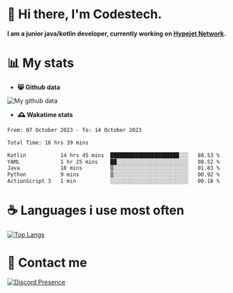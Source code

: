 # 👋 Hi there, I'm Codestech.
**I am a junior java/kotlin developer, currently working on [Hypejet Network](https://github.com/Hypejet).**

# 📊 My stats
- **😸 Github data**

![My github data](https://github-readme-stats.vercel.app/api?username=Codestech1&count_private=true&include_all_commits=true&theme=codeSTACKr)

- **🕰️ Wakatime stats**
<!--START_SECTION:waka-->

```txt
From: 07 October 2023 - To: 14 October 2023

Total Time: 16 hrs 39 mins

Kotlin           14 hrs 45 mins  ██████████████████████░░░   88.53 %
YAML             1 hr 25 mins    ██░░░░░░░░░░░░░░░░░░░░░░░   08.52 %
Java             18 mins         ▒░░░░░░░░░░░░░░░░░░░░░░░░   01.83 %
Python           9 mins          ▒░░░░░░░░░░░░░░░░░░░░░░░░   00.92 %
ActionScript 3   1 min           ░░░░░░░░░░░░░░░░░░░░░░░░░   00.18 %
```

<!--END_SECTION:waka-->

# ☕ Languages i use most often
[![Top Langs](https://github-readme-stats.vercel.app/api/top-langs/?username=Codestech1&layout=compact&langs_count=8&exclude_repo=window5000.github.io&theme=codeSTACKr)](https://github.com/anuraghazra/github-readme-stats)

# 💬 Contact me
[![Discord Presence](https://lanyard.cnrad.dev/api/650718742157852740)](https://discord.com/users/650718742157852740)
</br>
